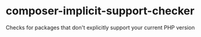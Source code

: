 # composer-implicit-support-checker
Checks for packages that don't explicitly support your current PHP version
